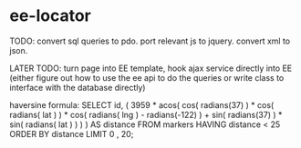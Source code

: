 ee-locator
==========

TODO: convert sql queries to pdo. port relevant js to jquery. convert xml to json.

LATER TODO: turn page into EE template, hook ajax service directly into EE (either figure out how to use the ee api to do the queries or write class to interface with the database directly)

haversine formula: SELECT id, ( 3959 * acos( cos( radians(37) ) * cos( radians( lat ) ) * cos( radians( lng ) - radians(-122) ) + sin( radians(37) ) * sin( radians( lat ) ) ) ) AS distance FROM markers HAVING distance < 25 ORDER BY distance LIMIT 0 , 20;
